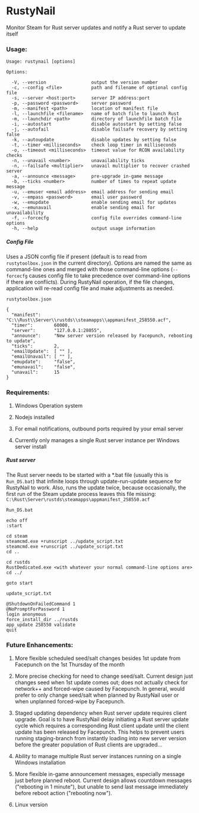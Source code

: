 # RustyNail

Monitor Steam for Rust server updates and notify a Rust server to update itself

### Usage:

```
Usage: rustynail [options]

Options:

  -V, --version                 output the version number
  -c, --config <file>           path and filename of optional config file
  -s, --server <host:port>      server IP address:port
  -p, --password <password>     server password
  -m, --manifest <path>         location of manifest file
  -l, --launchfile <filename>   name of batch file to launch Rust
  -m, --launchdir <path>        directory of launchfile batch file
  -i, --autostart               disable autostart by setting false
  -j, --autofail                disable failsafe recovery by setting false
  -k, --autoupdate              disable updates by setting false
  -t, --timer <milliseconds>    check loop timer in milliseconds
  -o, --timeout <milliseconds>  timeout value for RCON availability checks
  -n, --unavail <number>        unavailability ticks
  -n, --failsafe <multiplier>   unavail multiplier to recover crashed server
  -a, --announce <message>      pre-upgrade in-game message
  -b, --ticks <number>          number of times to repeat update message
  -u, --emuser <email address>  email address for sending email
  -v, --empass <password>       email user password
  -w, --emupdate                enable sending email for updates
  -x, --emunavail               enable sending email for unavailability
  -f, --forcecfg                config file overrides command-line options
  -h, --help                    output usage information
```

##### Config File

Uses a JSON config file if present (default is to read from `rustytoolbox.json` in the current directory). Options are named the same as command-line ones and merged with those command-line options (`--forcecfg` causes config file to take precedence over command-line options if there are conflicts). During RustyNail operation, if the file changes, application will re-read config file and make adjustments as needed.

`rustytoolbox.json`

```
{
  "manifest":     "C:\\Rust\\Server\\rustds\\steamapps\\appmanifest_258550.acf",
  "timer":        60000,
  "server":       "127.0.0.1:28055",
  "announce":     "New server version released by Facepunch, rebooting to update",
  "ticks":        2,
  "emailUpdate":  [ "" ],
  "emailUnavail": [ "" ],
  "emupdate":     "false",
  "emunavail":    "false",
  "unavail":      15
}
```

### Requirements:

1. Windows Operation system

2. Nodejs installed

3. For email notifications, outbound ports required by your email server

4. Currently only manages a single Rust server instance per Windows server install

##### Rust server
The Rust server needs to be started with a \*.bat file (usually this is `Run_DS.bat`) that infinite loops through update-run-update sequence for RustyNail to work. Also, runs the update twice, because occasionally, the first run of the Steam update process leaves this file missing: `C:\Rust\Server\rustds\steamapps\appmanifest_258550.acf`

`Run_DS.bat`
```
echo off
:start

cd steam
steamcmd.exe +runscript ../update_script.txt
steamcmd.exe +runscript ../update_script.txt
cd ..

cd rustds
RustDedicated.exe <with whatever your normal command-line options are>
cd ../

goto start
```
`update_script.txt`
```
@ShutdownOnFailedCommand 1
@NoPromptForPassword 1
login anonymous
force_install_dir ../rustds
app_update 258550 validate
quit
```

### Future Enhancements:

1. More flexible scheduled seed/salt changes besides 1st update from Facepunch on the 1st Thursday of the month

2. More precise checking for need to change seed/salt. Current design just changes seed when 1st update comes out; does not actually check for network++ and forced-wipe caused by Facepunch. In general, would prefer to only change seed/salt when planned by RustyNail user or when unplanned forced-wipe by Facepunch.

3. Staged updating dependency when Rust server update requires client upgrade. Goal is to have RustyNail delay initiating a Rust server update cycle which requires a corresponding Rust client update until the client update has been released by Facepunch. This helps to prevent users running staging-branch from instantly loading into new server version before the greater population of Rust clients are upgraded...

4. Ability to manage multiple Rust server instances running on a single Windows installation

5. More flexible in-game announcement messages, especially message just before planned reboot. Current design allows countdown messages ("rebooting in 1 minute"), but unable to send last message immediately before reboot action ("rebooting now").

6. Linux version
